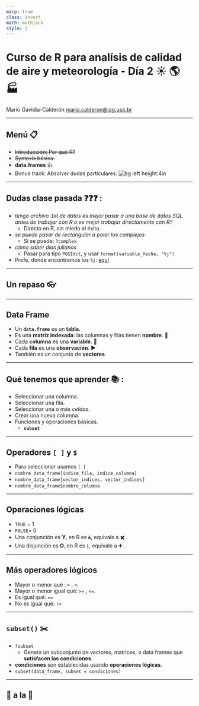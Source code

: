 ```yaml
---
marp: true
class: invert
math: mathjack
style: |
---
```


# Curso de R para analísis de calidad de aire y meteorología - Día 2 :sunny: :earth_americas: :factory: 

Mario Gavidia-Calderón
mario.calderon@iag.usp.br

---

## Menú :clipboard:

* ~~Introducción: Por qué R?~~
* ~~Syntaxis básica.~~
* **data.frames** :thumbsup:
* Bonus track: Absolver dudas particulares.
![bg left height:4in](https://scontent.fcgh22-1.fna.fbcdn.net/v/t1.6435-9/138517430_720584161924830_2292600382378387368_n.jpg?stp=cp0_dst-jpg_e15_p320x320_q65&_nc_cat=111&ccb=1-7&_nc_sid=3c63d6&_nc_ohc=O5UnrkYpuuIAX9BtCLF&_nc_ht=scontent.fcgh22-1.fna&oh=00_AfD7obht1ijFnPAGL3VtHLYzBZdt-LNhPfj-STKYXQ5ydA&oe=658309BA)
---
## Dudas clase pasada :question::question::question: :

* _tengo archivo .txt de datos es mejor pasar a una base de datos SQL antes de trabajar con R o es mejor trabajar directamente con R?_
    * Directo en R, sin miedo al éxito.
* _se puede pasar de rectangular a polar los complejos_
    * Sí se puede: `?complex`
* _cómo saber días julianos_
    * Pasar para tipo `POSIXct`, y usar `format(variable_fecha, "%j")`
* Profe, dónde encontramos los `%j`: [aquí](https://www.programiz.com/python-programming/datetime/strptime)
---
## <!--fit--> Un repaso :eyeglasses:

---
## Data Frame

* Un **`data.frame`** es un **tabla**.
* Es una **matriz indexada**: las columnas y filas tienen **nombre**. :name_badge:
* Cada **columna** es una **variable**. :arrow_down_small:
* Cada **fila** es una **observación**. :arrow_forward:
* También es un conjunto de **vectores**.
---

## Qué tenemos que aprender :books: :

* Seleccionar una columna.
* Seleccionar una fila.
* Seleccionar una o más _celdas_.
* Crear una nueva columna.
* Funciones y operaciones básicas.
    * **`subset`**

---
## Operadores **`[ ]`** y **`$`**

* Para seleccionar usamos `[ ]`
* `nombre_data_frame[indice_fila, indice_columna]`
* `nombre_data_frame[vector_indices, vector_indices]`
* `nombre_data_frame$nombre_columna`

---
## Operaciones lógicas

* `TRUE` = 1
* `FALSE`= 0
* Una conjunción es **Y**, en R es **`&`**, equivale a :heavy_multiplication_x: .
* Una disjunción es **O**, en R es **`|`**, equivale a :heavy_plus_sign: .
---

## Más operadores lógicos

* Mayor o menor qué : `>` , `<`.
* Mayor o menor igual qué: `>=` , `<=`.
* Es igual qué: `==`
* No es igual qué: `!=`

---
## `subset()` :scissors:

* `?subset`
    * Genera un subconjunto de vectores, matrices, o data frames que **satisfacen las condiciones**.
* **condiciones** son establecidas usando **operaciones lógicas**.
* `subset(data_frame, subset = condiciones)`

---
## <!--fit--> :wave: a la :construction:
